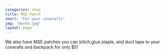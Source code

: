 ```yaml
---
categories: shop
title: MSE Patch
short: "For your coveralls"
img: "monte.jpg"
layout: page
---
```


We also have MSE patches you can stitch,glue,staple, and duct tape to your coveralls and backpack for only $5!